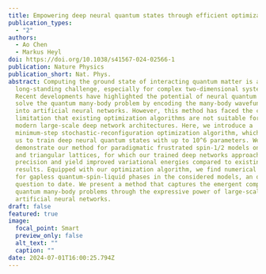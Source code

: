 ```yaml
---
title: Empowering deep neural quantum states through efficient optimization
publication_types:
  - "2"
authors:
  - Ao Chen
  - Markus Heyl
doi: https://doi.org/10.1038/s41567-024-02566-1
publication: Nature Physics
publication_short: Nat. Phys.
abstract: Computing the ground state of interacting quantum matter is a
  long-standing challenge, especially for complex two-dimensional systems.
  Recent developments have highlighted the potential of neural quantum states to
  solve the quantum many-body problem by encoding the many-body wavefunction
  into artificial neural networks. However, this method has faced the critical
  limitation that existing optimization algorithms are not suitable for training
  modern large-scale deep network architectures. Here, we introduce a
  minimum-step stochastic-reconfiguration optimization algorithm, which allows
  us to train deep neural quantum states with up to 10^6 parameters. We
  demonstrate our method for paradigmatic frustrated spin-1/2 models on square
  and triangular lattices, for which our trained deep networks approach machine
  precision and yield improved variational energies compared to existing
  results. Equipped with our optimization algorithm, we find numerical evidence
  for gapless quantum-spin-liquid phases in the considered models, an open
  question to date. We present a method that captures the emergent complexity in
  quantum many-body problems through the expressive power of large-scale
  artificial neural networks.
draft: false
featured: true
image:
  focal_point: Smart
  preview_only: false
  alt_text: ""
  caption: ""
date: 2024-07-01T16:00:25.794Z
---
```

